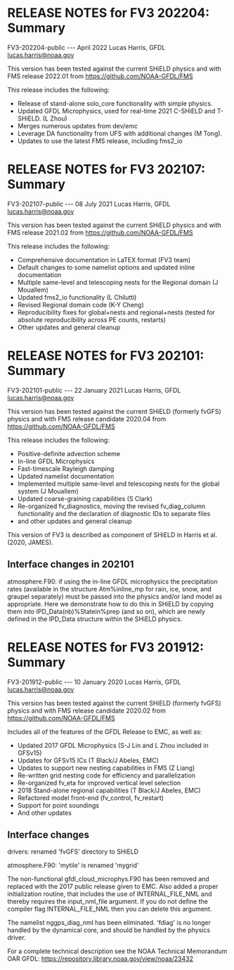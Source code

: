 # RELEASE NOTES for FV3 202204: Summary
FV3-202204-public --- April 2022
Lucas Harris, GFDL lucas.harris@noaa.gov

This version has been tested against the current SHiELD physics
and with FMS release 2022.01 from https://github.com/NOAA-GFDL/FMS

This release includes the following:
- Release of stand-alone solo_core functionality with simple physics. 
- Updated GFDL Microphysics, used for real-time 2021 C-SHiELD and T-SHiELD.  (L Zhou)
- Merges numerous updates from dev/emc
- Leverage DA functionality from UFS with additional changes (M Tong).
- Updates to use the latest FMS release, including fms2_io


# RELEASE NOTES for FV3 202107: Summary

FV3-202107-public --- 08 July 2021
Lucas Harris, GFDL lucas.harris@noaa.gov

This version has been tested against the current SHiELD physics
and with FMS release 2021.02 from https://github.com/NOAA-GFDL/FMS

This release includes the following:

- Comprehensive documentation in LaTEX format (FV3 team)
- Default changes to some namelist options and updated inline documentation
- Multiple same-level and telescoping nests for the Regional domain (J Mouallem)
- Updated fms2_io functionality (L Chilutti)
- Revised Regional domain code (K-Y Cheng)
- Reproducibility fixes for global+nests and regional+nests (tested for absolute reproducibility across PE counts, restarts)
- Other updates and general cleanup


# RELEASE NOTES for FV3 202101: Summary

FV3-202101-public --- 22 January 2021
Lucas Harris, GFDL <lucas.harris@noaa.gov>

This version has been tested against the current SHiELD (formerly fvGFS) physics
and with FMS release candidate 2020.04 from https://github.com/NOAA-GFDL/FMS

This release includes the following:

- Positive-definite advection scheme
- In-line GFDL Microphysics
- Fast-timescale Rayleigh damping
- Updated namelist documentation
- Implemented multiple same-level and telescoping nests for the global system (J Mouallem)
- Updated coarse-graining capabilities (S Clark)
- Re-organized fv_diagnostics, moving the revised fv_diag_column functionality and the declaration of diagnostic IDs to separate files
- and other updates and general cleanup

This version of FV3 is described as component of SHiELD in Harris et al. (2020, JAMES).

## Interface changes in 202101

atmosphere.F90: if using the in-line GFDL microphysics the precipitation rates (available in the structure Atm%inline_mp for rain, ice, snow, and graupel separately) must be passed into the physics and/or land model as appropriate. Here we demonstrate how to do this in SHiELD by copying them into IPD_Data(nb)%Statein%prep (and so on), which are newly defined in the IPD_Data structure within the SHiELD physics.


# RELEASE NOTES for FV3 201912: Summary

FV3-201912-public --- 10 January 2020
Lucas Harris, GFDL <lucas.harris@noaa.gov>

This version has been tested against the current SHiELD (formerly fvGFS) physics
and with FMS release candidate 2020.02 from https://github.com/NOAA-GFDL/FMS

Includes all of the features of the GFDL Release to EMC, as well as:

- Updated 2017 GFDL Microphysics (S-J Lin and L Zhou included in GFSv15)
- Updates for GFSv15 ICs (T Black/J Abeles, EMC)
- Updates to support new nesting capabilities in FMS (Z Liang)
- Re-written grid nesting code for efficiency and parallelization
- Re-organized fv_eta for improved vertical level selection
- 2018 Stand-alone regional capabilities (T Black/J Abeles, EMC)
- Refactored model front-end (fv_control, fv_restart)
- Support for point soundings
- And other updates

## Interface changes

drivers: renamed 'fvGFS' directory to SHiELD

atmosphere.F90: 'mytile' is renamed 'mygrid'

The non-functional gfdl_cloud_microphys.F90 has been removed and replaced with the 2017 public release given to EMC. Also added a proper initialization routine, that includes the use of INTERNAL_FILE_NML and thereby requires the input_nml_file argument. If you do not define the compiler flag INTERNAL_FILE_NML then you can delete this argument.

The namelist nggps_diag_nml has been eliminated. 'fdiag' is no longer handled by the dynamical core, and should be handled by the physics driver.

For a complete technical description see the NOAA Technical Memorandum OAR GFDL: https://repository.library.noaa.gov/view/noaa/23432
